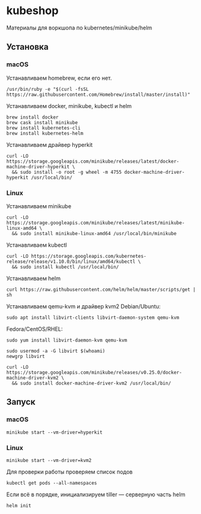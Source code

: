 # kubeshop
Материалы для воркшопа по kubernetes/minikube/helm

## Установка

### macOS

Устанавливаем homebrew, если его нет.
```shell
/usr/bin/ruby -e "$(curl -fsSL https://raw.githubusercontent.com/Homebrew/install/master/install)"
```
Устанавливаем docker, minikube, kubectl и helm
```shell
brew install docker
brew cask install minikube
brew install kubernetes-cli
brew install kubernetes-helm
```
Устанавливаем драйвер hyperkit
```shell
curl -LO https://storage.googleapis.com/minikube/releases/latest/docker-machine-driver-hyperkit \
  && sudo install -o root -g wheel -m 4755 docker-machine-driver-hyperkit /usr/local/bin/
```
### Linux

Устанавливаем minikube
```shell
curl -LO https://storage.googleapis.com/minikube/releases/latest/minikube-linux-amd64 \
  && sudo install minikube-linux-amd64 /usr/local/bin/minikube
```
Устанавливаем kubectl
```shell
curl -LO https://storage.googleapis.com/kubernetes-release/release/v1.10.0/bin/linux/amd64/kubectl \
  && sudo install kubectl /usr/local/bin/ 
```
Устанавливаем helm
```shell
curl https://raw.githubusercontent.com/helm/helm/master/scripts/get | sh
```

Устанавливаем qemu-kvm и драйвер kvm2
Debian/Ubuntu:
```shell
sudo apt install libvirt-clients libvirt-daemon-system qemu-kvm
```
Fedora/CentOS/RHEL:
```shell
sudo yum install libvirt-daemon-kvm qemu-kvm
```

```shell
sudo usermod -a -G libvirt $(whoami)
newgrp libvirt
```

```shell
curl -LO https://storage.googleapis.com/minikube/releases/v0.25.0/docker-machine-driver-kvm2 \
  && sudo install docker-machine-driver-kvm2 /usr/local/bin/
```
## Запуск

### macOS
```shell
minikube start --vm-driver=hyperkit
```

### Linux
```shell
minikube start --vm-driver=kvm2
```

Для проверки работы проверяем список подов
```shell
kubectl get pods --all-namespaces
```
Если всё в порядке, инициализируем tiller — серверную часть helm
```shell
helm init
```